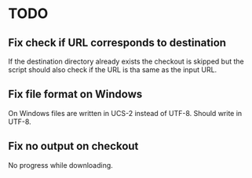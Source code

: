 # TODO

## Fix check if URL corresponds to destination

If the destination directory already exists the checkout is skipped but the
script should also check if the URL is tha same as the input URL.

## Fix file format on Windows

On Windows files are written in UCS-2 instead of UTF-8. Should write in UTF-8.

## Fix no output on checkout

No progress while downloading.
